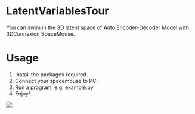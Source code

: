 # LatentVariablesTour
You can swim in the 3D latent space of Auto Encoder-Decoder Model with 3DConnexion SpaceMouse.

# Usage
1. Install the packages required.
2. Connect your spacemouse to PC.
3. Run a program, e.g. example.py
4. Enjoy!

![](./video.gif)
